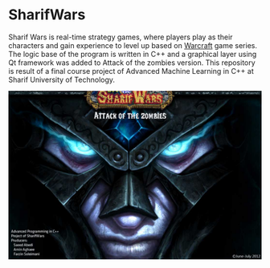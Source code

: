 # SharifWars

Sharif Wars is real-time strategy games, where players play as their characters and gain experience to level up based on [Warcraft](https://worldofwarcraft.com) game series. The logic base of the program is written in C++ and a graphical layer using Qt framework was added to Attack of the zombies version.
This repository is result of a final course project of Advanced Machine Learning in C++ at Sharif University of Technology. 

![MSharif Wars](./SharifWars.jpg)


